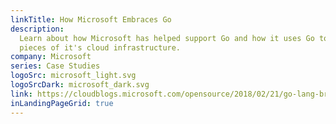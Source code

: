 ```yaml
---
linkTitle: How Microsoft Embraces Go
description: 
  Learn about how Microsoft has helped support Go and how it uses Go to power
  pieces of it's cloud infrastructure.
company: Microsoft
series: Case Studies
logoSrc: microsoft_light.svg
logoSrcDark: microsoft_dark.svg
link: https://cloudblogs.microsoft.com/opensource/2018/02/21/go-lang-brian-ketelsen-explains-fast-growth/
inLandingPageGrid: true
---
```

